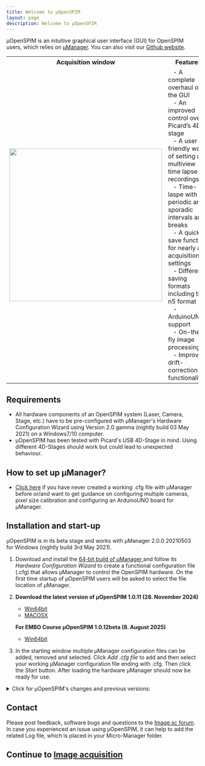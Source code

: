 ```yaml
---
title: Welcome to µOpenSPIM
layout: page
description: Welcome to µOpenSPIM
---
```


µOpenSPIM is an intuitive graphical user interface (GUI) for OpenSPIM users, which relies on [µManager](https://micro-manager.org). You can also visit our [Github website](https://github.com/openspim/micro-OpenSPIM).

<table>
<tr class="header">
<th>Acquisition window</th>
<th>Features</th>
<th>Logo</th>
</tr>

<tr class="odd">
<td align="center"><a href="https://openspim.org/images/Figure5_Acquisition-panel_website.png" target="_blank" title="Click for a higher resolution image"><img src="https://openspim.org/images/Figure5_Acquisition-panel_website.png" width="400"></a></td>
<td align="left">
&nbsp;&nbsp;&nbsp;-   A complete overhaul of the GUI&nbsp;&nbsp;&nbsp;</br>
&nbsp;&nbsp;&nbsp;-   An improved control over Picard’s 4D-stage&nbsp;&nbsp;&nbsp;</br>
&nbsp;&nbsp;&nbsp;-   A user-friendly way of setting up multiview time lapse recordings&nbsp;&nbsp;&nbsp;</br>
&nbsp;&nbsp;&nbsp;-   Time-laspe with periodic and sporadic intervals and breaks&nbsp;&nbsp;&nbsp;</br>
&nbsp;&nbsp;&nbsp;-   A quick save function for nearly all acquisitions settings&nbsp;&nbsp;&nbsp;</br>
&nbsp;&nbsp;&nbsp;-   Different saving formats including the n5 format&nbsp;&nbsp;&nbsp;</br>
&nbsp;&nbsp;&nbsp;-   ArduinoUNO support&nbsp;&nbsp;&nbsp;</br>
&nbsp;&nbsp;&nbsp;-   On-the-fly image processing&nbsp;&nbsp;&nbsp;</br>
&nbsp;&nbsp;&nbsp;-   Improved drift-correction functionality&nbsp;&nbsp;&nbsp;</br>
<td align="center"><a href="https://openspim.org/images/%C2%B5OS_Logo.png" target="_blank" title="Click for a higher resolution image"><img src="https://openspim.org/images/%C2%B5OS_Logo.png" width="150"></a>
</td>
</tr>
</table>

## Requirements
-   All hardware components of an OpenSPIM system (Laser, Camera, Stage, etc.) have to be pre-configured with µManager's Hardware Configuration Wizard using Version 2.0 gamma (nightly build 03 May 2021) on a Windows7/10 computer.
-   µOpenSPIM has been tested with Picard's USB 4D-Stage in mind. Using different 4D-Stages should work but could lead to unexpected behaviour.

## How to set up µManager?
-   [Click here](/micro-openspim_micromanager-configuration) if you have never created a working .cfg file with µManager before or/and want to get guidance on configuring multiple cameras, pixel size calibration and configuring an ArduinoUNO board for µManager.

## Installation and start-up
µOpenSPIM is in its beta stage and works with µManager 2.0.0 20210503 for Windows (nightly build 3rd May 2021).</br>
1.  Download and install the [64-bit build of µManager ](https://download.micro-manager.org/nightly/2.0.0-gamma/Windows/MMSetup_64bit_2.0.0-gamma1_20210503.exe) and follow its *Hardware Configuration Wizard* to create a functional configuration file (.cfg) that allows µManager to control the OpenSPIM hardware. On the first time startup of µOpenSPIM users will be asked to select the file location of µManager.

2.	**Download the latest version of µOpenSPIM 1.0.11 (28. November 2024)**
	-	[Win64bit](https://github.com/openspim/micro-OpenSPIM/releases/download/v1.0.11/OpenSPIM_setup_1.0.11.exe)
	-	[MACOSX](https://github.com/openspim/micro-OpenSPIM/releases/download/v1.0.11/OpenSPIM-1.0.11.dmg)

    **For EMBO Course µOpenSPIM 1.0.12beta (8. August 2025)**
    -   [Win64bit](https://github.com/openspim/micro-OpenSPIM/releases/download/v1.0.11/OpenSPIM_setup_1.0.12beta.exe)

3.  In the starting window multiple µManager configuration files can be added, removed and selected. Click *Add .cfg file* to add and then select your working µManager configuration file ending with .cfg. Then click the *Start* button. After loading the hardware µManager should now be ready for use.

<details><summary>Click for µOpenSPIM's changes and previous versions:</summary>
<p>

####	1.0.11 (18. November 2024) [Win64bit](https://github.com/openspim/micro-OpenSPIM/releases/download/v1.0.11/OpenSPIM_setup_1.0.11.exe), [MACOSX](https://github.com/openspim/micro-OpenSPIM/releases/download/v1.0.11/OpenSPIM-1.0.11.dmg)
-	Use MMStudio 2.0.0-gamma1-20210503. Please use this version of MIcroManager.
    -	Download [MMSetup_64bit_2.0.0-gamma1_20210503](https://download.micro-manager.org/nightly/2.0.0-gamma/Windows/MMSetup_64bit_2.0.0-gamma1_20210503.exe)
    -	All other updated versions don't seem to work `SnapImage` during acquisition.
-	`showErrorOn = false` during acquisition
-	Fix for unresponsive UI
-	Use `CompletableFuture` for acquisition
-	Include `MMAcqEngine.jar`
-	Security update

####	1.0.10 (19. January 2024) [Win64bit](https://github.com/openspim/micro-OpenSPIM/releases/download/v1.0.10/OpenSPIM_setup_1.0.10.exe), [MACOSX](https://github.com/openspim/micro-OpenSPIM/releases/download/v1.0.10/OpenSPIM-1.0.dmg)
-	New filename scheme for acquisition files
-	BigStitcher support
-	Mastodon support

####	1.0.9 (17. August 2022) [Win64bit](https://github.com/openspim/micro-OpenSPIM/releases/download/v1.0.9/microOpenSPIM_setup_1.0.9.exe), [MACOSX](https://github.com/openspim/micro-OpenSPIM/releases/download/v1.0.9/microOpenSPIM-1.0.9.dmg)
-	BigDataViewer interface added
-	BigDataViewer compatible N5 storage implemented
-	Fixed non-ascii folder name (hotfix included)

####	1.0.8 (22. July 2022) [Win64bit](https://github.com/openspim/micro-OpenSPIM/releases/download/v1.0.8/microOpenSPIM_setup_1.0.8.exe), [MACOSX](https://github.com/openspim/micro-OpenSPIM/releases/download/v1.0.8/microOpenSPIM-1.0.8.dmg)
-	Fixed an issue that opening N5 format corrupts the current dataset

####	1.0.7 (17. June 2022) [Win64bit](https://github.com/openspim/micro-OpenSPIM/releases/download/v1.0.7/OpenSPIM_setup_1.0.7.exe), [MACOSX](https://github.com/openspim/micro-OpenSPIM/releases/download/v1.0.7/microOpenSPIM-1.0.7.dmg)
-	Fixed an Anti-Drift bug
-	Fixed that windows has an issue for generating a jar file

####	1.0.6 (12. April 2022) [Win64bit](https://github.com/openspim/micro-OpenSPIM/releases/download/v1.0.6/microOpenSPIM_setup_1.0.6.exe), [MACOSX](https://github.com/openspim/micro-OpenSPIM/releases/download/v1.0.6/microOpenSPIM-1.0.6.dmg)
-	Major update in PositionList
-	Improved the logic to handle Z-stack setting
-	"Update position" update the position with the current X, Y, R, Z with Z-Stack setting

####	1.0.5 (22. March. 2022) [Win64bit](https://github.com/openspim/micro-OpenSPIM/releases/download/v1.0.5/microOpenSPIM_setup_1.0.5.exe), [MACOSX](https://github.com/openspim/micro-OpenSPIM/releases/download/v1.0.5/microOpenSPIM-1.0.5.dmg)
-	Anti-Drift preprocess: gaussian blur(sigma=2), convolve filter and maximum filter
-	Tickboxes of the positions
-	Fixed wrong percentage indicator
-	Removed the verbose messages
-	Fixed false warning sign that there is the filename already exists
-	Removed null-MPI issue when unchecked MIP option
-	Updated labels for Z-Stacks
-	Added position name and color to distinguish "Stack" and "Position" in the position list
-	Added the name for "Save current position"

####	1.0.4 (15. Nov. 2021) [Win64bit](https://github.com/openspim/micro-OpenSPIM/releases/download/v1.0.4/OpenSPIM_setup_1.0.4.exe), [MACOSX](https://github.com/openspim/micro-OpenSPIM/releases/download/v1.0.4/OpenSPIM-1.0.4.dmg)
-	Save/load functions for beanshell and java script
-	Added example fusion scripts
-	Supported ClijX in script panel
-	Updated help files
-	Added the citation information in LoadingDialog window



</p>
</details>

## Contact

Please post feedback, software bugs and questions to the [Image.sc forum](https://forum.image.sc/t/issues-feedback-and-questions-using-openspim/65264).</br>
In case you experienced an issue using µOpenSPIM, it can help to add the related Log file, which is placed in your Micro-Manager folder.
</br>
## Continue to [Image acquisition](/micro-openspim_acquisition)
